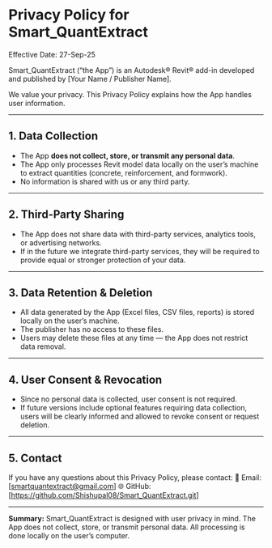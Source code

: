 # Privacy Policy for Smart_QuantExtract

Effective Date: 27-Sep-25

Smart_QuantExtract (“the App”) is an Autodesk® Revit® add-in developed and published by [Your Name / Publisher Name].

We value your privacy. This Privacy Policy explains how the App handles user information.

---

## 1. Data Collection

* The App **does not collect, store, or transmit any personal data**.
* The App only processes Revit model data locally on the user’s machine to extract quantities (concrete, reinforcement, and formwork).
* No information is shared with us or any third party.

---

## 2. Third-Party Sharing

* The App does not share data with third-party services, analytics tools, or advertising networks.
* If in the future we integrate third-party services, they will be required to provide equal or stronger protection of your data.

---

## 3. Data Retention & Deletion

* All data generated by the App (Excel files, CSV files, reports) is stored locally on the user’s machine.
* The publisher has no access to these files.
* Users may delete these files at any time — the App does not restrict data removal.

---

## 4. User Consent & Revocation

* Since no personal data is collected, user consent is not required.
* If future versions include optional features requiring data collection, users will be clearly informed and allowed to revoke consent or request deletion.

---

## 5. Contact

If you have any questions about this Privacy Policy, please contact:
📧 Email: [smartquantextract@gmail.com]
🌐 GitHub: [https://github.com/Shishupal08/Smart_QuantExtract.git]

---

**Summary:**
Smart_QuantExtract is designed with user privacy in mind. The App does not collect, store, or transmit personal data. All processing is done locally on the user’s computer.
